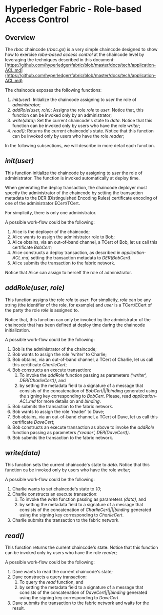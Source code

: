# Hyperledger Fabric - Role-based Access Control

## Overview

The *rbac* chaincode (*rbac.go*) is a very simple chaincode designed to show how to exercise *robe-based access control* at the chaincode level by leveraging the techniques described in this document: [https://github.com/hyperledger/fabric/blob/master/docs/tech/application-ACL.md](https://github.com/hyperledger/fabric/blob/master/docs/tech/application-ACL.md)

The chaincode exposes the following functions:

1. *init(user)*: Initialize the chaincode assigning to *user* the role of *administrator*;
2. *addRole(user, role)*: Assigns the role *role* to *user*. 
Notice that, this function can be invoked only by an administrator;
3. *write(data)*: Set the current chaincode's state to *data*.
Notice that this function can be invoked only by users who have the role *writer*;
4. *read()*: Returns the current chaincode's state.
Notice that this function can be invoked only by users who have the role *reader*;

In the following subsections, we will describe in more detail each function.

## *init(user)*

This function initialize the chaincode by assigning to *user* the role of administrator. The function is invoked automatically at deploy time.

When generating the deploy transaction, the chaincode deployer must specify the administrator of the chaincode by setting the transaction metadata to 
the DER (Distinguished Encoding Rules) certificate encoding of one of the administrator ECert/TCert. 

For simplicity, there is only one administrator.

A possible work-flow could be the following:

1. Alice is the deployer of the chaincode;
2. Alice wants to assign the administrator role to Bob;
3. Alice obtains, via an out-of-band channel, a TCert of Bob, let us call this certificate *BobCert*;
4. Alice constructs a deploy transaction, as described in *application-ACL.md*,  setting the transaction metadata to *DER(BobCert)*.
5. Alice submits the transaction to the fabric network.

Notice that Alice can assign to herself the role of administrator.

## *addRole(user, role)*

This function assigns the role *role* to *user*.  For simplicity, *role* can be any string (the identifier of the role, for example) and *user* is a TCert/ECert of the party the role *role* is assigned to.

Notice that, this function can only be invoked by the administrator of the chaincode that has been defined at deploy time during the chaincode initialization.

A possible work-flow could be the following:

1. Bob is the administrator of the chaincode;
2. Bob wants to assign the role 'writer' to Charlie;
3. Bob obtains, via an out-of-band channel, a TCert of Charlie, let us call this certificate *CharlieCert*;
4. Bob constructs an execute transaction:
	1. To invoke the *addRole* function passing as parameters *('writer', DER(CharlieCert))*, and
	2. by setting the metadata field to a signature of a message that consists of the concatenation of *BobCert||<chaincodeInput>||binding* generated using the signing key corresponding to *BobCert*. Please, read *application-ACL.md* for more details on *<chaincodeInput>* and *binding*.
5. Bob submits the transaction to the fabric network.
2. Bob wants to assign the role 'reader' to Dave;
3. Bob obtains, via an out-of-band channel, a TCert of Dave, let us call this certificate *DaveCert*;
4. Bob constructs an execute transaction as above to invoke the *addRole* function passing as parameters *('reader', DER(DaveCert))*. 
5. Bob submits the transaction to the fabric network.

## *write(data)*

This function sets the current chaincode's state to *data*.
Notice that this function ca be invoked only by users who have the role *writer*; 

A possible work-flow could be the following:

1. Charlie wants to set chaincode's state to *10*;
2. Charlie constructs an execute transaction:
	1. To invoke the *write* function passing as parameters *(data)*, and
	2. by setting the metadata field to a signature of a message that consists of the concatenation of *CharlieCert||<chaincodeInput>||binding* generated using the signing key corresponding to *CharlieCert*. 
3. Charlie submits the transaction to the fabric network.

## *read()*

This function returns the current chaincode's state.
Notice that this function can be invoked only by users who have the role *reader*;

A possible work-flow could be the following:

1. Dave wants to read the current chaincode's state;
2. Dave constructs a query transaction:
	1. To query the *read* function, and
	2. by setting the metadata field to a signature of a message that consists of the concatenation of *DaveCert||<chaincodeInput>||binding* generated using the signing key corresponding to *DaveCert*. 
3. Dave submits the transaction to the fabric network and waits for the result.

